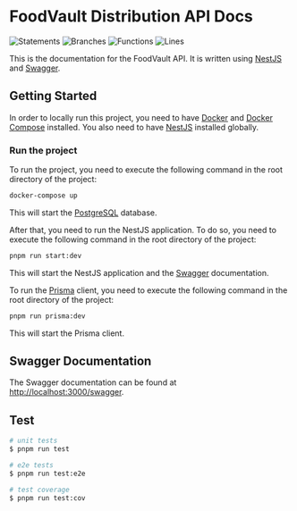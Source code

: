 # FoodVault Distribution API Docs

![Statements](https://img.shields.io/badge/statements-97.84%25-brightgreen.svg?style=flat&logo=jest) ![Branches](https://img.shields.io/badge/branches-76.36%25-red.svg?style=flat&logo=jest) ![Functions](https://img.shields.io/badge/functions-94.23%25-brightgreen.svg?style=flat&logo=jest) ![Lines](https://img.shields.io/badge/lines-97.75%25-brightgreen.svg?style=flat&logo=jest) 

This is the documentation for the FoodVault API. It is written using [NestJS](nestjs.com) and [Swagger](swagger.io).

## Getting Started
In order to locally run this project, you need to have [Docker](https://www.docker.com/) and [Docker Compose](https://docs.docker.com/compose/) installed. You also need to have [NestJS](https://nestjs.com/) installed globally. 

### Run the project
To run the project, you need to execute the following command in the root directory of the project:

```bash
docker-compose up
```

This will start the [PostgreSQL](https://www.postgresql.org/) database.

After that, you need to run the NestJS application. To do so, you need to execute the following command in the root directory of the project:

```bash
pnpm run start:dev
```

This will start the NestJS application and the [Swagger](https://swagger.io/) documentation.

To run the [Prisma](https://www.prisma.io/) client, you need to execute the following command in the root directory of the project:

```bash
pnpm run prisma:dev
```

This will start the Prisma client.

## Swagger Documentation
The Swagger documentation can be found at [http://localhost:3000/swagger](http://localhost:3000/swagger).

## Test

```bash
# unit tests
$ pnpm run test

# e2e tests
$ pnpm run test:e2e

# test coverage
$ pnpm run test:cov
```